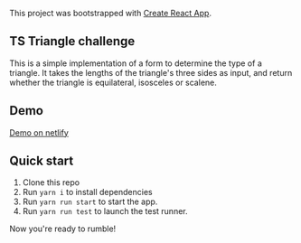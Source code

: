 This project was bootstrapped with [Create React App](https://github.com/facebook/create-react-app).

## TS Triangle challenge

This is a simple implementation of a form to determine the type of a triangle. It takes the lengths of the triangle's three sides as input, and return whether the triangle is equilateral, isosceles or scalene.

## Demo

[Demo on netlify](https://triangle-matteoterrinoni.netlify.com/)

## Quick start

1. Clone this repo
2. Run `yarn i` to install dependencies
3. Run `yarn run start` to start the app.
4. Run `yarn run test` to launch the test runner.

Now you're ready to rumble!
